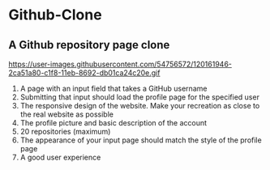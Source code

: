 # Github-Clone

## A Github repository page clone



https://user-images.githubusercontent.com/54756572/120161946-2ca51a80-c1f8-11eb-8692-db01ca24c20e.gif



1. A page with an input field that takes a GitHub username
2. Submitting that input should load the profile page for the specified user
3. The responsive design of the website. Make your recreation as close to the real website as possible
4. The profile picture and basic description of the account
5. 20 repositories (maximum)
6. The appearance of your input page should match the style of the profile page
7. A good user experience
